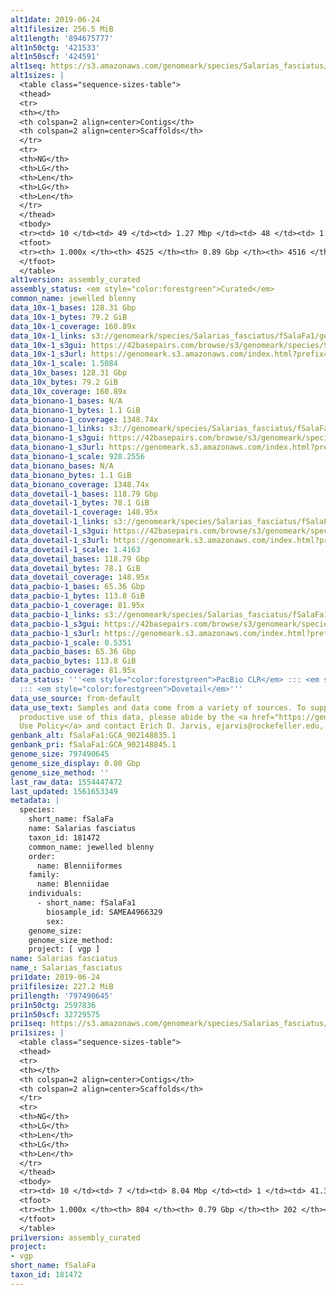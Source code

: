 ```yaml
---
alt1date: 2019-06-24
alt1filesize: 256.5 MiB
alt1length: '894675777'
alt1n50ctg: '421533'
alt1n50scf: '424591'
alt1seq: https://s3.amazonaws.com/genomeark/species/Salarias_fasciatus/fSalaFa1/assembly_curated/fSalaFa1.alt.cur.20190624.fasta.gz
alt1sizes: |
  <table class="sequence-sizes-table">
  <thead>
  <tr>
  <th></th>
  <th colspan=2 align=center>Contigs</th>
  <th colspan=2 align=center>Scaffolds</th>
  </tr>
  <tr>
  <th>NG</th>
  <th>LG</th>
  <th>Len</th>
  <th>LG</th>
  <th>Len</th>
  </tr>
  </thead>
  <tbody>
  <tr><td> 10 </td><td> 49 </td><td> 1.27 Mbp </td><td> 48 </td><td> 1.30 Mbp </td></tr><tr><td> 20 </td><td> 137 </td><td> 0.86 Mbp </td><td> 135 </td><td> 0.87 Mbp </td></tr><tr><td> 30 </td><td> 260 </td><td> 0.64 Mbp </td><td> 257 </td><td> 0.64 Mbp </td></tr><tr><td> 40 </td><td> 418 </td><td> 0.51 Mbp </td><td> 414 </td><td> 0.51 Mbp </td></tr><tr style="background-color:#cccccc;"><td> 50 </td><td> 609 </td><td> 421.53 Kbp </td><td> 605 </td><td> 424.59 Kbp </td></tr><tr><td> 60 </td><td> 848 </td><td> 324.06 Kbp </td><td> 842 </td><td> 326.98 Kbp </td></tr><tr><td> 70 </td><td> 1166 </td><td> 238.76 Kbp </td><td> 1160 </td><td> 240.72 Kbp </td></tr><tr><td> 80 </td><td> 1639 </td><td> 147.67 Kbp </td><td> 1631 </td><td> 148.43 Kbp </td></tr><tr><td> 90 </td><td> 2480 </td><td> 78.06 Kbp </td><td> 2471 </td><td> 78.45 Kbp </td></tr><tr><td> 100 </td><td> 4524 </td><td> 159  bp </td><td> 4515 </td><td> 159  bp </td></tr></tbody>
  <tfoot>
  <tr><th> 1.000x </th><th> 4525 </th><th> 0.89 Gbp </th><th> 4516 </th><th> 0.89 Gbp </th></tr>
  </tfoot>
  </table>
alt1version: assembly_curated
assembly_status: <em style="color:forestgreen">Curated</em>
common_name: jewelled blenny
data_10x-1_bases: 128.31 Gbp
data_10x-1_bytes: 79.2 GiB
data_10x-1_coverage: 160.89x
data_10x-1_links: s3://genomeark/species/Salarias_fasciatus/fSalaFa1/genomic_data/10x/<br>
data_10x-1_s3gui: https://42basepairs.com/browse/s3/genomeark/species/Salarias_fasciatus/fSalaFa1/genomic_data/10x/
data_10x-1_s3url: https://genomeark.s3.amazonaws.com/index.html?prefix=species/Salarias_fasciatus/fSalaFa1/genomic_data/10x/
data_10x-1_scale: 1.5084
data_10x_bases: 128.31 Gbp
data_10x_bytes: 79.2 GiB
data_10x_coverage: 160.89x
data_bionano-1_bases: N/A
data_bionano-1_bytes: 1.1 GiB
data_bionano-1_coverage: 1348.74x
data_bionano-1_links: s3://genomeark/species/Salarias_fasciatus/fSalaFa1/genomic_data/bionano/<br>
data_bionano-1_s3gui: https://42basepairs.com/browse/s3/genomeark/species/Salarias_fasciatus/fSalaFa1/genomic_data/bionano/
data_bionano-1_s3url: https://genomeark.s3.amazonaws.com/index.html?prefix=species/Salarias_fasciatus/fSalaFa1/genomic_data/bionano/
data_bionano-1_scale: 928.2556
data_bionano_bases: N/A
data_bionano_bytes: 1.1 GiB
data_bionano_coverage: 1348.74x
data_dovetail-1_bases: 118.79 Gbp
data_dovetail-1_bytes: 78.1 GiB
data_dovetail-1_coverage: 148.95x
data_dovetail-1_links: s3://genomeark/species/Salarias_fasciatus/fSalaFa1/genomic_data/dovetail/<br>
data_dovetail-1_s3gui: https://42basepairs.com/browse/s3/genomeark/species/Salarias_fasciatus/fSalaFa1/genomic_data/dovetail/
data_dovetail-1_s3url: https://genomeark.s3.amazonaws.com/index.html?prefix=species/Salarias_fasciatus/fSalaFa1/genomic_data/dovetail/
data_dovetail-1_scale: 1.4163
data_dovetail_bases: 118.79 Gbp
data_dovetail_bytes: 78.1 GiB
data_dovetail_coverage: 148.95x
data_pacbio-1_bases: 65.36 Gbp
data_pacbio-1_bytes: 113.8 GiB
data_pacbio-1_coverage: 81.95x
data_pacbio-1_links: s3://genomeark/species/Salarias_fasciatus/fSalaFa1/genomic_data/pacbio/<br>
data_pacbio-1_s3gui: https://42basepairs.com/browse/s3/genomeark/species/Salarias_fasciatus/fSalaFa1/genomic_data/pacbio/
data_pacbio-1_s3url: https://genomeark.s3.amazonaws.com/index.html?prefix=species/Salarias_fasciatus/fSalaFa1/genomic_data/pacbio/
data_pacbio-1_scale: 0.5351
data_pacbio_bases: 65.36 Gbp
data_pacbio_bytes: 113.8 GiB
data_pacbio_coverage: 81.95x
data_status: '''<em style="color:forestgreen">PacBio CLR</em> ::: <em style="color:forestgreen">10x</em>
  ::: <em style="color:forestgreen">Dovetail</em>'''
data_use_source: from-default
data_use_text: Samples and data come from a variety of sources. To support fair and
  productive use of this data, please abide by the <a href="https://genome10k.soe.ucsc.edu/data-use-policies/">Data
  Use Policy</a> and contact Erich D. Jarvis, ejarvis@rockefeller.edu, with any questions.
genbank_alt: fSalaFa1:GCA_902148835.1
genbank_pri: fSalaFa1:GCA_902148845.1
genome_size: 797490645
genome_size_display: 0.80 Gbp
genome_size_method: ''
last_raw_data: 1554447472
last_updated: 1561653349
metadata: |
  species:
    short_name: fSalaFa
    name: Salarias fasciatus
    taxon_id: 181472
    common_name: jewelled blenny
    order:
      name: Blenniiformes
    family:
      name: Blenniidae
    individuals:
      - short_name: fSalaFa1
        biosample_id: SAMEA4966329
        sex:
    genome_size:
    genome_size_method:
    project: [ vgp ]
name: Salarias fasciatus
name_: Salarias_fasciatus
pri1date: 2019-06-24
pri1filesize: 227.2 MiB
pri1length: '797490645'
pri1n50ctg: 2597836
pri1n50scf: 32729575
pri1seq: https://s3.amazonaws.com/genomeark/species/Salarias_fasciatus/fSalaFa1/assembly_curated/fSalaFa1.pri.cur.20190624.fasta.gz
pri1sizes: |
  <table class="sequence-sizes-table">
  <thead>
  <tr>
  <th></th>
  <th colspan=2 align=center>Contigs</th>
  <th colspan=2 align=center>Scaffolds</th>
  </tr>
  <tr>
  <th>NG</th>
  <th>LG</th>
  <th>Len</th>
  <th>LG</th>
  <th>Len</th>
  </tr>
  </thead>
  <tbody>
  <tr><td> 10 </td><td> 7 </td><td> 8.04 Mbp </td><td> 1 </td><td> 41.30 Mbp </td></tr><tr><td> 20 </td><td> 19 </td><td> 5.50 Mbp </td><td> 3 </td><td> 41.01 Mbp </td></tr><tr><td> 30 </td><td> 36 </td><td> 4.16 Mbp </td><td> 6 </td><td> 35.75 Mbp </td></tr><tr><td> 40 </td><td> 57 </td><td> 3.32 Mbp </td><td> 8 </td><td> 34.15 Mbp </td></tr><tr style="background-color:#cccccc;"><td> 50 </td><td> 85 </td><td style="background-color:#88ff88;"> 2.60 Mbp </td><td> 10 </td><td style="background-color:#88ff88;"> 32.73 Mbp </td></tr><tr><td> 60 </td><td> 119 </td><td> 2.03 Mbp </td><td> 13 </td><td> 30.60 Mbp </td></tr><tr><td> 70 </td><td> 164 </td><td> 1.51 Mbp </td><td> 15 </td><td> 29.90 Mbp </td></tr><tr><td> 80 </td><td> 225 </td><td> 1.08 Mbp </td><td> 18 </td><td> 27.17 Mbp </td></tr><tr><td> 90 </td><td> 331 </td><td> 0.52 Mbp </td><td> 21 </td><td> 22.43 Mbp </td></tr><tr><td> 100 </td><td> 803 </td><td> 806  bp </td><td> 201 </td><td> 3.08 Kbp </td></tr></tbody>
  <tfoot>
  <tr><th> 1.000x </th><th> 804 </th><th> 0.79 Gbp </th><th> 202 </th><th> 0.80 Gbp </th></tr>
  </tfoot>
  </table>
pri1version: assembly_curated
project:
- vgp
short_name: fSalaFa
taxon_id: 181472
---
```

